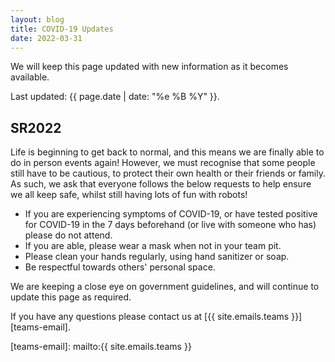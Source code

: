 ```yaml
---
layout: blog
title: COVID-19 Updates
date: 2022-03-31
---
```


We will keep this page updated with new information as it becomes available.

Last updated: {{ page.date | date: "%e %B %Y" }}.

## SR2022

Life is beginning to get back to normal, and this means we are finally able to do in person events again!
However, we must recognise that some people still have to be cautious, to protect their own health or their friends or family.
As such, we ask that everyone follows the below requests to help ensure we all keep safe, whilst still having lots of fun with robots!

* If you are experiencing symptoms of COVID-19, or have tested positive for COVID-19 in the 7 days beforehand (or live with someone who has) please do not attend.
* If you are able, please wear a mask when not in your team pit.
* Please clean your hands regularly, using hand sanitizer or soap.
* Be respectful towards others' personal space.

We are keeping a close eye on government guidelines, and will continue to update this page as required.

If you have any questions please contact us at [{{ site.emails.teams }}][teams-email].

[teams-email]: mailto:{{ site.emails.teams }}
